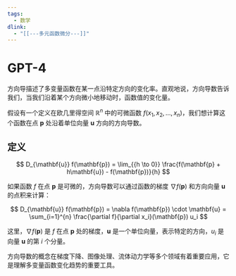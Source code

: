 ```yaml
---
tags:
  - 数学
dlink:
  - "[[---多元函数微分---]]"
---
```

# GPT-4
方向导描述了多变量函数在某一点沿特定方向的变化率。直观地说，方向导数告诉我们，当我们沿着某个方向微小地移动时，函数值的变化量。

假设有一个定义在欧几里得空间 $\mathbb{R}^n$ 中的可微函数 $f(x_1, x_2, ..., x_n)$，我们想计算这个函数在点 $\mathbf{p}$ 处沿着单位向量 $\mathbf{u}$ 方向的方向导数。

## 定义

$$
D_{\mathbf{u}} f(\mathbf{p}) = \lim_{{h \to 0}} \frac{f(\mathbf{p} + h\mathbf{u}) - f(\mathbf{p})}{h}
$$

如果函数 $f$ 在点 $\mathbf{p}$ 是可微的，方向导数可以通过函数的梯度 $\nabla f(\mathbf{p})$ 和方向向量 $\mathbf{u}$ 的点积来计算：

$$
D_{\mathbf{u}} f(\mathbf{p}) = \nabla f(\mathbf{p}) \cdot \mathbf{u} = \sum_{i=1}^{n} \frac{\partial f}{\partial x_i}(\mathbf{p}) u_i
$$

这里，$\nabla f(\mathbf{p})$ 是 $f$ 在点 $\mathbf{p}$ 处的梯度，$\mathbf{u}$ 是一个单位向量，表示特定的方向，$u_i$ 是向量 $\mathbf{u}$ 的第 $i$ 个分量。

方向导数的概念在梯度下降、图像处理、流体动力学等多个领域有着重要应用，它是理解多变量函数变化趋势的重要工具。
